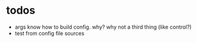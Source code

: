 # todos

- args know how to build config. why? why not a third thing (like control?)
- test from config file sources
